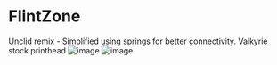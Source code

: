 # FlintZone
Unclid remix - Simplified using springs for better connectivity. Valkyrie stock printhead
![image](https://user-images.githubusercontent.com/32734385/191337053-c14bdaa5-18c5-4fdc-b208-a15302b6d81d.png)
![image](https://user-images.githubusercontent.com/32734385/191337813-3a1a655d-c121-481c-bebc-b2213ad1de08.png)

